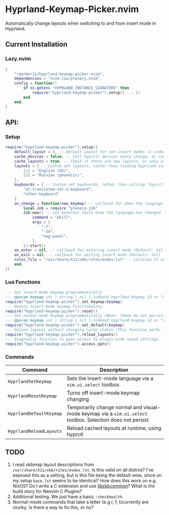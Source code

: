 # Hyprland-Keymap-Picker.nvim

Automatically change layouts when switching to and from insert mode in Hyprland.

## Current Installation

### Lazy.nvim

```lua
{
    "rgarber11/hyprland-keymap-picker.nvim",
    dependencies = "nvim-lua/plenary.nvim",
    config = function()
        if os.getenv "HYPRLAND_INSTANCE_SIGNATURE" then
            require("hyprland-keymap-picker").setup({ ... })
        end
    end,
}
```

## API:

### Setup

```lua
require("hyprland-keymap-picker").setup({
    default_layout = 1, -- Default Layout for non-insert modes (1-indexed) (Default: 1)
    cache_devices = false, -- Call hyprctl devices every change, or cache keyboards (Default: false)
    cache_layouts = true, -- Check if there are new layouts, or only ask once (Note: This significantly slows things down) (Default: false)
    layouts = { -- Custom set layouts, rather than loading hyprland config. Note that the ordering relative to the config stil matters (not zero indexed here). (Default: Hyprland Config)
        [1] = "English (US)",
        [3] = "Russian (phonetic)",
    },
    keyboards = { -- Custom set keyboards, rather than calling "hyprctl devices". Note that the first keyboard is assumed to be the main board.
        "at-translated-set-2-keyboard",
        "other-keyboard"
    }
    on_change = function(new_keymap) -- callback for when the language is changed. (Default: nil)
        local Job = require "plenary.job"
        Job:new({ -- Let external tools know the language has changed
            command = "pkill",
            args = {
                "-f",
                "-34",
                "nwg-panel",
            },
        }):start()
    on_enter = nil, -- callback for entering insert mode (Default: nil)
    on_exit = nil, -- callback for exiting insert mode (Default: nil)
    rules_file = "/usr/share/X11/xkb/rules/evdev.lst" -- Location of xkbmap rules file (Default: /usr/share/X11/xkb/rules/evdev.lst)
    end,
})
```

### Lua Functions

```lua
--- Set insert-mode keymap programmatically
--- @param keymap int | string | nil 1-indexed hyprland keymap id or "name" of keymap (as in hyprctl devices). If nil, then a selection menu will be used.
require("hyprland-keymap-picker").set_keymap(keymap)
--- Resets insert-mode keymap functionality.
require("hyprland-keymap-picker").reset()
--- Set normal-mode keymap programmatically (Note: these do not persist nvim instances. For that, change setup call)
--- @param keymap int | string | nil 1-indexed hyprland keymap id or "name" of keymap (as in hyprctl devices). If nil then a selection menu will be used
require("hyprland-keymap-picker").set_default(keymap)
--- Reload layouts without changing cache_status (This function works if layouts aren't cached, but only makes sense if they are)
require("hyprland-keymap-picker").reload_layouts()
--- Diagnostic function to gain access to plugin-wide saved settings.
require("hyprland-keymap-picker").access_opts()
```

### Commands

| Command                 | Description                                                                                                |
| ----------------------- | ---------------------------------------------------------------------------------------------------------- |
| `HyprlandSetKeymap`     | Sets the insert-mode language via a `vim.ui.select` toolbox.                                               |
| `HyprlandResetKeymap`   | Turns off insert-mode keymap changing                                                                      |
| `HyprlandDefaultKeymap` | Temporarily change normal and visual-mode keymap via a `vim.ui.select` toolbox. Selection does not persist |
| `HyprlandReloadLayouts` | Reload cached layouts at runtime, using hyprctl                                                            |

## TODO

1. I read xkbmap layout descriptions from `/usr/share/X11/xkb/rules/evdev.lst`. Is this valid on all distros? I've exposed this as a setting, but is this file being the default wise, since on my setup `base.lst` seems to be identical? How does this work on e.g. NixOS? Do I write a C extension and use [libxkbcommon](https://github.com/xkbcommon/libxkbcommon)? What is the build story for Neovim C Plugins?
2. Additional testing. We just have a basic `:checkhealth`.
3. Normal-mode commands that take a letter (e.g r, f, t)currently are clunky. Is there a way to fix this, or no?
